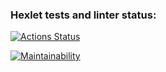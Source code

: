### Hexlet tests and linter status:

[![Actions Status](https://github.com/AlexanderRyzhov/frontend-project-44/workflows/hexlet-check/badge.svg)](https://github.com/AlexanderRyzhov/frontend-project-44/actions)

[![Maintainability](https://api.codeclimate.com/v1/badges/0b8ba57676879b22cad7/maintainability)](https://codeclimate.com/github/AlexanderRyzhov/frontend-project-44/maintainability)
